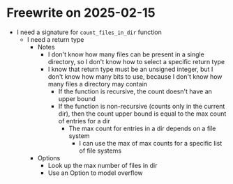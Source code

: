 # Freewrite on 2025-02-15

* I need a signature for `count_files_in_dir` function
  * I need a return type
    * Notes
      * I don't know how many files can be present in a single directory, so I don't know how to select a specific return type
      * I know that return type must be an unsigned integer, but I don't know how many bits to use, because I don't know how many files a directory may contain
        * If the function is recursive, the count doesn't have an upper bound
        * If the function is non-recursive (counts only in the current dir), then the count upper bound is equal to the max count of entries for a dir
          * The max count for entries in a dir depends on a file system
            * I can use the max of max counts for a specific list of file systems
    * Options
      * Look up the max number of files in dir
      * Use an Option<u64> to model overflow
